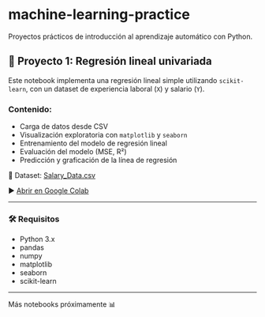 # machine-learning-practice

Proyectos prácticos de introducción al aprendizaje automático con Python.

## 📘 Proyecto 1: Regresión lineal univariada

Este notebook implementa una regresión lineal simple utilizando `scikit-learn`, con un dataset de experiencia laboral (`X`) y salario (`Y`).

### Contenido:
- Carga de datos desde CSV
- Visualización exploratoria con `matplotlib` y `seaborn`
- Entrenamiento del modelo de regresión lineal
- Evaluación del modelo (MSE, R²)
- Predicción y graficación de la línea de regresión

📎 Dataset: [Salary_Data.csv](https://raw.githubusercontent.com/anujahlawat/salary-hike/main/Salary_Data.csv)

▶️ [Abrir en Google Colab](https://colab.research.google.com/github/GMZepeda/machine-learning-practice/blob/main/Regresion_univariada.ipynb)

---

### 🛠 Requisitos

- Python 3.x
- pandas  
- numpy  
- matplotlib  
- seaborn  
- scikit-learn

---

Más notebooks próximamente 📊
